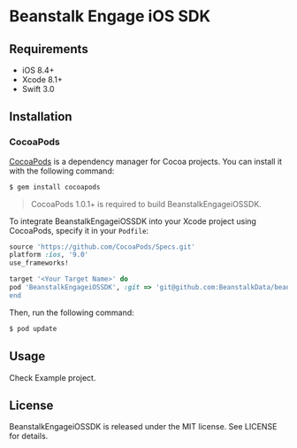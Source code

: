 # Beanstalk Engage iOS SDK


## Requirements

- iOS 8.4+
- Xcode 8.1+
- Swift 3.0

## Installation

### CocoaPods

[CocoaPods](http://cocoapods.org) is a dependency manager for Cocoa projects. You can install it with the following command:

```bash
$ gem install cocoapods
```
> CocoaPods 1.0.1+ is required to build BeanstalkEngageiOSSDK.

To integrate BeanstalkEngageiOSSDK into your Xcode project using CocoaPods, specify it in your `Podfile`:

```ruby
source 'https://github.com/CocoaPods/Specs.git'
platform :ios, '9.0'
use_frameworks!

target '<Your Target Name>' do
pod 'BeanstalkEngageiOSSDK', :git => 'git@github.com:BeanstalkData/beanstalk-ios-sdk.git', :tag => '0.6.44’
end
```

Then, run the following command:

```bash
$ pod update
```

## Usage

Check Example project.

## License

BeanstalkEngageiOSSDK is released under the MIT license. See LICENSE for details.
